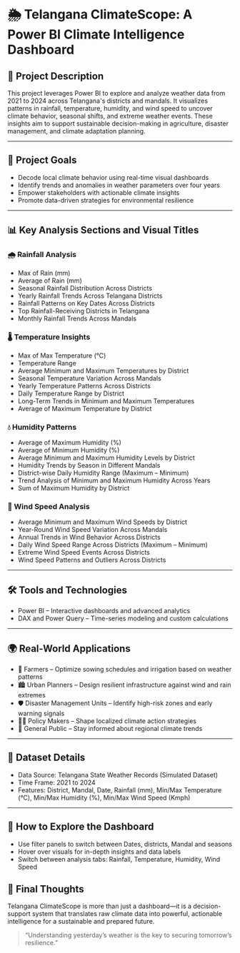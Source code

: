 <!DOCTYPE html>
<html lang="en">
<head>
  <meta charset="UTF-8">

</head>
<body>

<h1>🌦️ Telangana ClimateScope: A Power BI Climate Intelligence Dashboard</h1>



<h2>📄 Project Description</h2>
<p>
This project leverages Power BI to explore and analyze weather data from 2021 to 2024 across Telangana's districts and mandals. It visualizes patterns in rainfall, temperature, humidity, and wind speed to uncover climate behavior, seasonal shifts, and extreme weather events. These insights aim to support sustainable decision-making in agriculture, disaster management, and climate adaptation planning.
</p>

<hr>

<h2>🎯 Project Goals</h2>
<ul>
  <li>Decode local climate behavior using real-time visual dashboards</li>
  <li>Identify trends and anomalies in weather parameters over four years</li>
  <li>Empower stakeholders with actionable climate insights</li>
  <li>Promote data-driven strategies for environmental resilience</li>
</ul>

<hr>

<h2>📊 Key Analysis Sections and Visual Titles</h2>

<h3>🌧️ Rainfall Analysis</h3>
<ul>
  <li>Max of Rain (mm)</li>
  <li>Average of Rain (mm)</li>
  <li>Seasonal Rainfall Distribution Across Districts</li>
  <li>Yearly Rainfall Trends Across Telangana Districts</li>
  <li>Rainfall Patterns on Key Dates Across Districts</li>
  <li>Top Rainfall-Receiving Districts in Telangana</li>
  <li>Monthly Rainfall Trends Across Mandals</li>
</ul>

<h3>🌡️ Temperature Insights</h3>
<ul>
  <li>Max of Max Temperature (°C)</li>
  <li>Temperature Range</li>
  <li>Average Minimum and Maximum Temperatures by District</li>
  <li>Seasonal Temperature Variation Across Mandals</li>
  <li>Yearly Temperature Patterns Across Districts</li>
  <li>Daily Temperature Range by District</li>
  <li>Long-Term Trends in Minimum and Maximum Temperatures</li>
  <li>Average of Maximum Temperature by District</li>
</ul>

<h3>💧 Humidity Patterns</h3>
<ul>
  <li>Average of Maximum Humidity (%)</li>
  <li>Average of Minimum Humidity (%)</li>
  <li>Average Minimum and Maximum Humidity Levels by District</li>
  <li>Humidity Trends by Season in Different Mandals</li>
  <li>District-wise Daily Humidity Range (Maximum – Minimum)</li>
  <li>Trend Analysis of Minimum and Maximum Humidity Across Years</li>
  <li>Sum of Maximum Humidity by District</li>
</ul>

<h3>💨 Wind Speed Analysis</h3>
<ul>
  <li>Average Minimum and Maximum Wind Speeds by District</li>
  <li>Year-Round Wind Speed Variation Across Mandals</li>
  <li>Annual Trends in Wind Behavior Across Districts</li>
  <li>Daily Wind Speed Range Across Districts (Maximum – Minimum)</li>
  <li>Extreme Wind Speed Events Across Districts</li>
  <li>Wind Speed Patterns and Outliers Across Districts</li>
</ul>

<hr>

<h2>🛠️ Tools and Technologies</h2>
<ul>
  <li>Power BI – Interactive dashboards and advanced analytics</li>
  <li>DAX and Power Query – Time-series modeling and custom calculations</li>
</ul>

<hr>

<h2>🌍 Real-World Applications</h2>
<ul>
  <li>🌾 Farmers – Optimize sowing schedules and irrigation based on weather patterns</li>
  <li>🏙️ Urban Planners – Design resilient infrastructure against wind and rain extremes</li>
  <li>🛡️ Disaster Management Units – Identify high-risk zones and early warning signals</li>
  <li>🧑‍⚖️ Policy Makers – Shape localized climate action strategies</li>
  <li>👥 General Public – Stay informed about regional climate trends</li>
</ul>

<hr>

<h2>📁 Dataset Details</h2>
<ul>
  <li>Data Source: Telangana State Weather Records (Simulated Dataset)</li>
  <li>Time Frame: 2021 to 2024</li>
  <li>Features: District, Mandal, Date, Rainfall (mm), Min/Max Temperature (°C), Min/Max Humidity (%), Min/Max Wind Speed (Kmph)</li>
</ul>

<hr>

<h2>🧭 How to Explore the Dashboard</h2>
<ul>
  <li>Use filter panels to switch between Dates, districts, Mandal and seasons</li>
  <li>Hover over visuals for in-depth insights and data labels</li>
  <li>Switch between analysis tabs: Rainfall, Temperature, Humidity, Wind Speed</li>
</ul>


<h2>📌 Final Thoughts</h2>
<p>
Telangana ClimateScope is more than just a dashboard—it is a decision-support system that translates raw climate data into powerful, actionable intelligence for a sustainable and prepared future.
</p>
<blockquote>“Understanding yesterday’s weather is the key to securing tomorrow’s resilience.”</blockquote>

</body>
</html>
